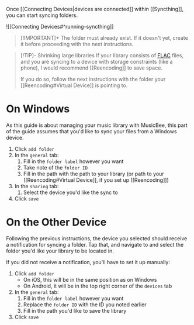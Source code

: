 Once [[Connecting Devices|devices are connected]] within [[Syncthing]], you can start syncing folders.

![[Connecting Devices#^running-syncthing]]

> [!IMPORTANT]+
> The folder must already exist. If it doesn't yet, create it before proceeding with the next instructions.

> [!TIP]- Shrinking large libraries
> If your library consists of [FLAC](https://en.wikipedia.org/wiki/FLAC) files, and you are syncing to a device with storage constraints (like a phone), I would recommend [[Reencoding]] to save space.
>
> If you do so, follow the next instructions with the folder your [[Reencoding#Virtual Device]] is pointing to.

# On Windows

As this guide is about managing your music library with MusicBee, this part of the guide assumes that you'd like to sync your files from a Windows device.

1. Click `add folder`
2. In the `general` tab:
    1. Fill in the `folder label` however you want
    2. Take note of the `folder ID`
    3. Fill in the path with the path to your library (or path to your [[Reencoding#Virtual Device]], if you set up [[Reencoding]])
3. In the `sharing` tab:
    1. Select the device you'd like the sync to
4. Click `save`

# On the Other Device

Following the previous instructions, the device you selected should receive a notification for syncing a folder. Tap that, and navigate to and select the folder you'd like your library to be located in.

If you did not receive a notification, you'll have to set it up manually:

1. Click `add folder`
    - On iOS, this will be in the same position as on Windows
    - On Android, it will be in the top right corner of the `devices` tab
2. In the `general` tab:
    1. Fill in the `folder label` however you want
    2. Replace the `folder ID` with the ID you noted earlier
    3. Fill in the path you'd like to save the library
3. Click `save`
